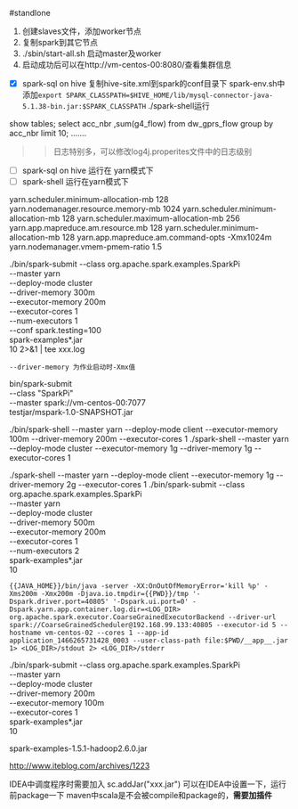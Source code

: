 #standlone
1. 创建slaves文件，添加worker节点
2. 复制spark到其它节点
3. ./sbin/start-all.sh  启动master及worker
4. 启动成功后可以在http://vm-centos-00:8080/查看集群信息

- [x]  spark-sql on hive
复制hive-site.xml到spark的conf目录下
spark-env.sh中添加`export SPARK_CLASSPATH=$HIVE_HOME/lib/mysql-connector-java-5.1.38-bin.jar:$SPARK_CLASSPATH`
./spark-shell运行

show tables;
select acc_nbr ,sum(g4_flow) from dw_gprs_flow group by acc_nbr limit 10;
.......
>>日志特别多，可以修改log4j.properites文件中的日志级别
- [ ] spark-sql on hive 运行在 yarn模式下
- [ ] spark-shell 运行在yarn模式下

<property>
<name>yarn.scheduler.minimum-allocation-mb</name>
<value>128</value>
</property>

<property>
    <!--结点物理内存-->
    <name>yarn.nodemanager.resource.memory-mb</name>
    <value>1024</value>
  </property>
  <property>
    <name>yarn.scheduler.minimum-allocation-mb</name>
    <value>128</value>
  </property>
  <property>
    <name>yarn.scheduler.maximum-allocation-mb</name>
    <value>256</value>
  </property>
  <property>
    <name>yarn.app.mapreduce.am.resource.mb</name>
    <value>128</value>
  </property>
<property>
<name>yarn.scheduler.minimum-allocation-mb</name>
<value>128</value>
</property>
<property>
<name>yarn.app.mapreduce.am.command-opts</name>
<value>-Xmx1024m</value>
</property>
<property>
<!--此值*物理内存=结点虚拟内存-->
<name>yarn.nodemanager.vmem-pmem-ratio</name>
<value>1.5</value>
</property>





./bin/spark-submit --class org.apache.spark.examples.SparkPi \
    --master yarn \
    --deploy-mode cluster \
    --driver-memory 300m \
    --executor-memory 200m \
    --executor-cores 1 \
   --num-executors 1 \
   --conf spark.testing=100 \
    spark-examples*.jar \
    10 2>&1 | tee xxx.log

    --driver-memory 为作业启动时-Xmx值



 bin/spark-submit \
 --class "SparkPi" \
 --master spark://vm-centos-00:7077 \
testjar/mspark-1.0-SNAPSHOT.jar












./bin/spark-shell --master yarn  --deploy-mode client --executor-memory 100m  --driver-memory 200m --executor-cores 1
./spark-shell --master yarn  --deploy-mode cluster --executor-memory 1g --driver-memory 1g  --executor-cores 1

./spark-shell --master yarn  --deploy-mode client --executor-memory 1g --driver-memory 2g  --executor-cores 1
./bin/spark-submit --class org.apache.spark.examples.SparkPi \
    --master yarn \
    --deploy-mode cluster \
    --driver-memory 500m \
    --executor-memory 200m \
    --executor-cores 1 \
   --num-executors 2 \
    spark-examples*.jar \
    10







    {{JAVA_HOME}}/bin/java -server -XX:OnOutOfMemoryError='kill %p' -Xms200m -Xmx200m -Djava.io.tmpdir={{PWD}}/tmp '-Dspark.driver.port=40805' '-Dspark.ui.port=0' -Dspark.yarn.app.container.log.dir=<LOG_DIR> org.apache.spark.executor.CoarseGrainedExecutorBackend --driver-url spark://CoarseGrainedScheduler@192.168.99.133:40805 --executor-id 5 --hostname vm-centos-02 --cores 1 --app-id application_1466265731428_0003 --user-class-path file:$PWD/__app__.jar 1> <LOG_DIR>/stdout 2> <LOG_DIR>/stderr

./bin/spark-submit --class org.apache.spark.examples.SparkPi \
    --master yarn \
    --deploy-mode cluster \
    --driver-memory 200m \
    --executor-memory 100m \
    --executor-cores 1 \
    spark-examples*.jar \
    10






spark-examples-1.5.1-hadoop2.6.0.jar

http://www.iteblog.com/archives/1223





IDEA中调度程序时需要加入
sc.addJar("xxx.jar")
可以在IDEA中设置一下，运行前package一下
maven中scala是不会被compile和package的，**需要加插件**